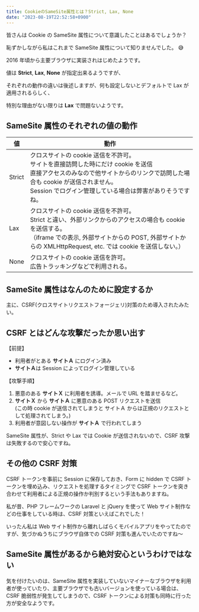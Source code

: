 ```yaml
---
title: CookieのSameSite属性とは？Strict, Lax, None
date: "2023-08-19T22:52:58+0900"
---
```


皆さんは Cookie の SameSite 属性について意識したことはあるでしょうか？

恥ずかしながら私はこれまで SameSite 属性について知りませんでした。 :sweat_smile:

2016 年頃から主要ブラウザに実装されはじめたようです。

値は **Strict**, **Lax**, **None** が指定出来るようですが、

それぞれの動作の違いは後述しますが、何も設定しないとデフォルトで Lax が適用されるらしく、

特別な理由がない限りは **Lax** で問題ないようです。

## SameSite 属性のそれぞれの値の動作

| 値     | 動作                                                                                                                                                                                                                                     |
| ------ | ---------------------------------------------------------------------------------------------------------------------------------------------------------------------------------------------------------------------------------------- |
| Strict | クロスサイトの cookie 送信を不許可。<br>サイトを直接訪問した時にだけ cookie を送信<br>直接アクセスのみなので他サイトからのリンクで訪問した場合も cookie が送信されません。<br>Session でログイン管理している場合は弊害がありそうですね。 |
| Lax    | クロスサイトの cookie 送信を不許可。<br>Strict と違い、外部リンクからのアクセスの場合も cookie を送信する。<br>（iframe での表示, 外部サイトからの POST, 外部サイトからの XMLHttpRequest, etc. では cookie を送信しない。）              |
| None   | クロスサイトの cookie 送信を許可。<br>広告トラッキングなどで利用される。                                                                                                                                                                 |

## SameSite 属性はなんのために設定するか

主に、CSRF(クロスサイトリクエストフォージェリ)対策のため導入されたみたい。

## CSRF とはどんな攻撃だったか思い出す

【前提】

- 利用者がとある **サイトＡ** にログイン済み
- **サイトＡ**は Session によってログイン管理している

【攻撃手順】

1. 悪意のある **サイトＸ** に利用者を誘導。メールで URL を踏ませるなど。
2. **サイトＸ** から **サイトＡ** に悪意のある POST リクエストを送信<br>(この時 cookie が送信されてしまうと サイトＡ からは正規のリクエストとして処理されてしまう。)
3. 利用者が意図しない操作が **サイトＡ** で行われてしまう

SameSite 属性が、Strict や Lax では Cookie が送信されないので、CSRF 攻撃は失敗するので安心ですね。

## その他の CSRF 対策

CSRF トークンを事前に Session に保存しておき、Form に hidden で CSRF トークンを埋め込み、リクエストを処理するタイミングで CSRF トークンを突き合わせて利用者による正規の操作か判別するという手法もありますね。

私が昔、PHP フレームワークの Laravel と jQuery を使って Web サイト制作などの仕事をしている時は、CSRF 対策といえばこれでした！

いったん私は Web サイト制作から離れしばらくモバイルアプリをやってたのですが、気づかぬうちにブラウザ自体での CSRF 対策も進んでいたのですね〜

## SameSite 属性があるから絶対安心というわけではない

気を付けたいのは、SameSite 属性を実装していないマイナーなブラウザを利用者が使っていたり、主要ブラウザでも古いバージョンを使っている場合は、CSRF 脆弱性が発生してしまうので、CSRF トークンによる対策も同時に行った方が安全なようです。
